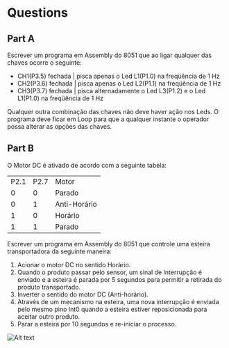 # Questions

## Part A

Escrever um programa em Assembly do 8051 que ao ligar qualquer das chaves ocorre o seguinte:

 * CH1(P3.5) fechada | pisca apenas o Led L1(P1.0) na freqüência de 1 Hz
 * CH2(P3.6) fechada | pisca apenas o Led L2(P1.1) na freqüência de 1 Hz
 * CH3(P3.7) fechada | pisca alternadamente o Led L3(P1.2) e o Led L1(P1.0) na freqüência de 1 Hz

Qualquer outra combinação das chaves não deve haver ação nos Leds.
O programa deve ficar em Loop para que a qualquer instante o operador possa alterar as opções das chaves.

## Part B

O Motor DC é ativado de acordo com a seguinte tabela:

<table>
    <tr>
        <td>P2.1</td>
        <td>P2.7</td>
        <td>Motor</td>
    </tr>
    <tr>
        <td>0</td>
        <td>0</td>
        <td>Parado</td>
    </tr>
    <tr>
        <td>0</td>
        <td>1</td>
        <td>Anti-Horário</td>
    </tr>
    <tr>
        <td>1</td>
        <td>0</td>
        <td>Horário</td>
    </tr>
    <tr>
        <td>1</td>
        <td>1</td>
        <td>Parado</td>
    </tr>
</table>

Escrever um programa em Assembly do 8051 que controle uma esteira transportadora da seguinte maneira:
1. Acionar o motor DC no sentido Horário.
2. Quando o produto passar pelo sensor, um sinal de Interrupção é enviado e a esteira é parada por 5 segundos para permitir a retirada do produto transportado.
3. Inverter o sentido do motor DC (Anti-horário).
4. Através de um mecanismo na esteira, uma nova interrupção é enviada pelo mesmo pino Int0 quando a esteira estiver reposicionada para aceitar outro produto.
5. Parar a esteira por 10 segundos e re-iniciar o processo.

![Alt text](/hardware.png "Hardware")
